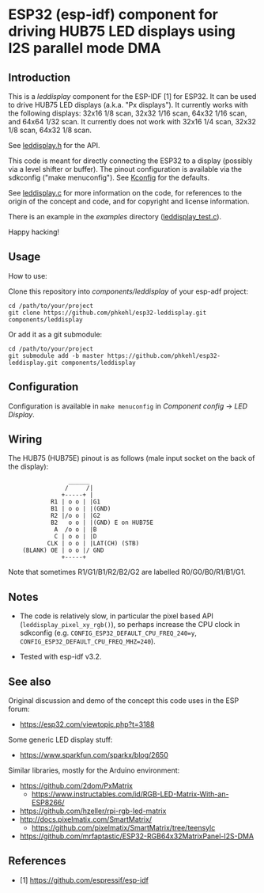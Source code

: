 # ESP32 (esp-idf) component for driving HUB75 LED displays using I2S parallel mode DMA

## Introduction

This is a *leddisplay* component for the ESP-IDF [1] for ESP32. It can be used
to drive HUB75 LED displays (a.k.a. "Px displays"). It currently works with the
following displays: 32x16 1/8 scan, 32x32 1/16 scan, 64x32 1/16 scan, and 64x64
1/32 scan. It currently does not work with 32x16 1/4 scan, 32x32 1/8 scan, 64x32
1/8 scan.

See [leddisplay.h](include/leddisplay.h) for the API.

This code is meant for directly connecting the ESP32 to a display (possibly via
a level shifter or buffer). The pinout configuration is available via the
sdkconfig ("make menuconfig"). See [Kconfig](Kconfig) for the defaults.

See [leddisplay.c](src/leddisplay.c) for more information on the code, for
references to the origin of the concept and code, and for copyright and license
information.

There is an example in the *examples* directory ([leddisplay_test.c](examples/leddisplay_test/main/leddisplay_test.c)).

Happy hacking!

## Usage

How to use:

Clone this repository into *components/leddisplay* of your esp-adf project:

```
cd /path/to/your/project
git clone https://github.com/phkehl/esp32-leddisplay.git components/leddisplay
```

Or add it as a git submodule:

```
cd /path/to/your/project
git submodule add -b master https://github.com/phkehl/esp32-leddisplay.git components/leddisplay
```

## Configuration

Configuration is available in `make menuconfig` in *Component config* -> *LED Display*.

## Wiring

The HUB75 (HUB75E) pinout is as follows (male input socket on the back of the display):
```
                 ______
                /     /|
               +-----+ |
            R1 | o o | |G1
            B1 | o o | |(GND)
            R2 |/o o | |G2
            B2   o o | |(GND) E on HUB75E
             A  /o o | |B
             C | o o | |D
           CLK | o o | |LAT(CH) (STB)
    (BLANK) OE | o o |/ GND
               +-----+
```
Note that sometimes R1/G1/B1/R2/B2/G2 are labelled R0/G0/B0/R1/B1/G1.


## Notes

- The code is relatively slow, in particular the pixel based API (`leddisplay_pixel_xy_rgb()`),
  so perhaps increase the CPU clock in sdkconfig (e.g. `CONFIG_ESP32_DEFAULT_CPU_FREQ_240=y`,
  `CONFIG_ESP32_DEFAULT_CPU_FREQ_MHZ=240`).

- Tested with esp-idf v3.2.

## See also

Original discussion and demo of the concept this code uses in the ESP forum:

- https://esp32.com/viewtopic.php?t=3188

Some generic LED display stuff:

- https://www.sparkfun.com/sparkx/blog/2650

Similar libraries, mostly for the Arduino environment:

- https://github.com/2dom/PxMatrix
  - https://www.instructables.com/id/RGB-LED-Matrix-With-an-ESP8266/
- https://github.com/hzeller/rpi-rgb-led-matrix
- http://docs.pixelmatix.com/SmartMatrix/
  - https://github.com/pixelmatix/SmartMatrix/tree/teensylc
- https://github.com/mrfaptastic/ESP32-RGB64x32MatrixPanel-I2S-DMA

## References

- [1] https://github.com/espressif/esp-idf

